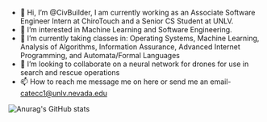 - 👋 Hi, I’m @CivBuilder, I am currently working as an Associate Software Engineer Intern at ChiroTouch and a Senior CS Student at UNLV.
- 👀 I’m interested in Machine Learning and Software Engineering.
- 🌱 I’m currently taking classes in: Operating Systems, Machine Learning, Analysis of Algorithms, Information Assurance, Advanced Internet Programming, and Automata/Formal Languages
- 💞️ I’m looking to collaborate on a neural network for drones for use in search and rescue operations
- 📫 How to reach me message me on here or send me an email- catecc1@unlv.nevada.edu

<!---
CivBuilder/CivBuilder is a ✨ special ✨ repository because its `README.md` (this file) appears on your GitHub profile.
You can click the Preview link to take a look at your changes.
--->
![Anurag's GitHub stats](https://github-readme-stats.vercel.app/api?username=CivBuilder&show_icons=true&theme=tokyonight)
<br><br>
